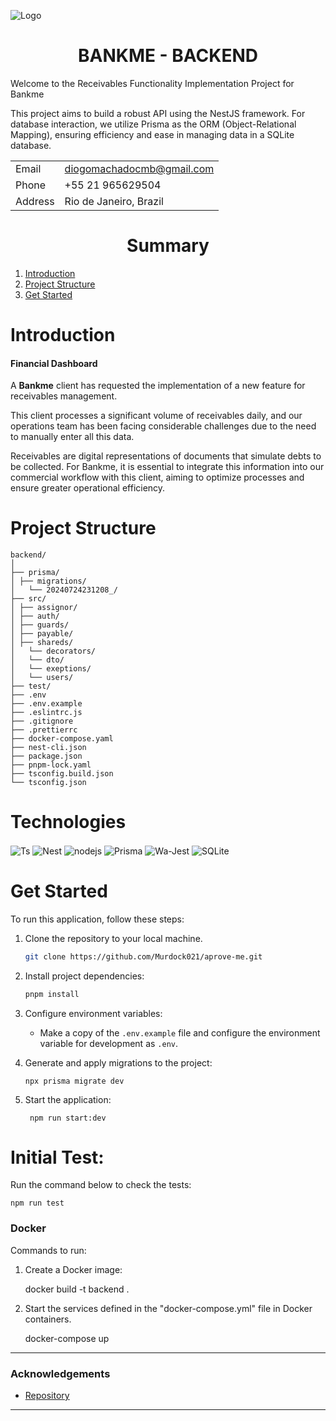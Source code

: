 ![Logo](https://bankme.tech/hs-fs/hubfs/BANKME%20AZUL%20NOVO-4.png?width=120&height=67&name=BANKME%20AZUL%20NOVO-4.png)

# <div align="center">BANKME - BACKEND</div>

Welcome to the Receivables Functionality Implementation Project for Bankme

This project aims to build a robust API using the NestJS framework. For database interaction, we utilize Prisma as the ORM (Object-Relational Mapping), ensuring efficiency and ease in managing data in a SQLite database.

|         |                              |
| ------- | ---------------------------- |
| Email   | diogomachadocmb@gmail.com    |
| Phone   | +55 21 965629504             |
| Address | Rio de Janeiro, Brazil       |

# <div align="center">Summary</div>

1. [Introduction](#introduction)
2. [Project Structure](#project-structure)
3. [Get Started](#get-started)


# Introduction

#### Financial Dashboard

  A  **Bankme** client has requested the implementation of a new feature for receivables management.

This client processes a significant volume of receivables daily, and our operations team has been facing considerable challenges due to the need to manually enter all this data.

Receivables are digital representations of documents that simulate debts to be collected. For Bankme, it is essential to integrate this information into our commercial workflow with this client, aiming to optimize processes and ensure greater operational efficiency.



# Project Structure

```
backend/
│
├── prisma/
│ ├── migrations/
│   └── 20240724231208_/ 
├── src/
│ ├── assignor/
│ ├── auth/
│ ├── guards/
│ ├── payable/
│ ├── shareds/
│   └── decorators/
│   └── dto/
│   └── exeptions/
│   └── users/
├── test/
├── .env
├── .env.example
├── .eslintrc.js
├── .gitignore
├── .prettierrc
├── docker-compose.yaml
├── nest-cli.json
├── package.json
├── pnpm-lock.yaml
├── tsconfig.build.json
└── tsconfig.json
```

#  Technologies
<div align="rigth">
  <img align="center" alt="Ts" src="https://img.shields.io/badge/TypeScript-007ACC?style=for-the-badge&logo=typescript&logoColor=white">
  <img align="center" alt="Nest" src="https://img.shields.io/badge/nestjs-E0234E?style=for-the-badge&logo=nestjs&logoColor=white">
  <img align="center" alt="nodejs" src="https://img.shields.io/badge/Node%20js-339933?style=for-the-badge&logo=nodedotjs&logoColor=white">
  <img align="center" alt="Prisma" src="https://img.shields.io/badge/Prisma-3982CE?style=for-the-badge&logo=Prisma&logoColor=white">
  <img align="center" alt="Wa-Jest" src="https://img.shields.io/badge/Jest-C21325?style=for-the-badge&logo=jest&logoColor=white">
  <img align="center" alt="SQLite" src="https://img.shields.io/badge/SQLite-316192?style=for-the-badge&logo=sqlite&logoColor=white">
</div> 


# Get Started

To run this application, follow these steps:

1. Clone the repository to your local machine.

   ```bash
   git clone https://github.com/Murdock021/aprove-me.git
   ```

2. Install project dependencies:

   ```bash
   pnpm install
   ```

3. Configure environment variables:
   - Make a copy of the `.env.example` file and configure the environment variable for development as `.env`.

4. Generate and apply migrations to the project:

       npx prisma migrate dev

5. Start the application:

        npm run start:dev

# Initial Test:

Run the command below to check the tests:

    npm run test

### Docker

Commands to run:

1. Create a Docker image:

    docker build -t backend .

2. Start the services defined in the "docker-compose.yml" file in Docker containers.

    docker-compose up

---



### Acknowledgements


- [Repository](https://github.com/Murdock021/aprove-me/tree/main/backend)

---






